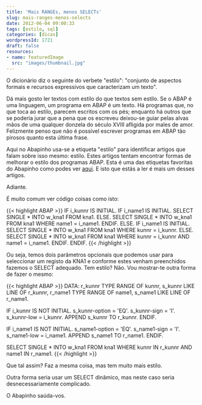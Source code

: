 ```yaml
---
title: 'Mais RANGEs, menos SELECTs'
slug: mais-ranges-menos-selects
date: 2012-06-04 09:00:33
tags: [estilo, sql]
categories: [dicas]
wordpressId: 1721
draft: false
resources:
- name: featuredImage
  src: "images/thumbnail.jpg"
---
```

O dicionário diz o seguinte do verbete "estilo": "conjunto de aspectos formais e recursos expressivos que caracterizam um texto".

Dá mais gosto ler textos com estilo do que textos sem estilo. Se o ABAP é uma linguagem, um programa em ABAP é um texto. Há programas que, no que toca ao estilo, parecem escritos com os pés; enquanto há outros que se poderia jurar que a pena que os escreveu deixou-se guiar pelas alvas mãos de uma qualquer donzela do século XVIII afligida por males de amor. Felizmente penso que não é possível escrever programas em ABAP tão pirosos quanto esta última frase.

Aqui no Abapinho usa-se a etiqueta "estilo" para identificar artigos que falam sobre isso mesmo: estilo. Estes artigos tentam encontrar formas de melhorar o estilo dos programas ABAP. Esta é uma das etiquetas favoritas do Abapinho como podes ver [aqui][1]. E isto que estás a ler é mais um desses artigos.

Adiante.

<!--more-->

É muito comum ver código coisas como isto:


{{< highlight ABAP >}}
IF i_kunnr IS INITIAL.
  IF i_name1 IS INITIAL.
    SELECT SINGLE * INTO w_kna1 FROM kna1.
  ELSE.
    SELECT SINGLE * INTO w_kna1 FROM kna1
      WHERE name1 = i_name1.
  ENDIF.
ELSE.
  IF i_name1 IS INITIAL.
    SELECT SINGLE * INTO w_kna1 FROM kna1
      WHERE kunnr = i_kunnr.
  ELSE.
    SELECT SINGLE * INTO w_kna1 FROM kna1
      WHERE kunnr = i_kunnr AND name1 = i_name1.
  ENDIF.
ENDIF.
{{< /highlight >}}

Ou seja, temos dois parâmetros opcionais que podemos usar para seleccionar um registo da KNA1 e conforme estes venham preenchidos fazemos o SELECT adequado. Tem estilo? Não. Vou mostrar-te outra forma de fazer o mesmo:


{{< highlight ABAP >}}
DATA: r_kunnr TYPE RANGE OF kunnr,
          s_kunnr LIKE LINE OF r_kunnr,
          r_name1 TYPE RANGE OF name1,
          s_name1 LIKE LINE OF r_name1.

IF i_kunnr IS NOT INITIAL.
  s_kunnr-option = 'EQ'.
  s_kunnr-sign = 'I'.
  s_kunnr-low = i_kunnr.
  APPEND s_kunnr TO r_kunnr.
ENDIF.

IF i_name1 IS NOT INITIAL.
  s_name1-option = 'EQ'.
  s_name1-sign = 'I'.
  s_name1-low = i_name1.
  APPEND s_name1 TO r_name1.
ENDIF.

SELECT SINGLE * INTO w_kna1 FROM kna1
  WHERE kunnr IN r_kunnr AND name1 IN r_name1.
{{< /highlight >}}

Que tal assim? Faz a mesma coisa, mas tem muito mais estilo.

Outra forma seria usar um SELECT dinâmico, mas neste caso seria desnecessariamente complicado.

O Abapinho saúda-vos.

   [1]: https://abapinho.com/tag/estilo/
